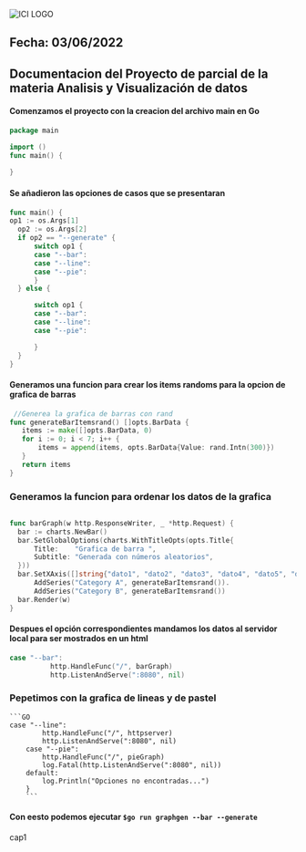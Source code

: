 ![ICI LOGO](img/ici_logo.png)

## Fecha: 03/06/2022

## Documentacion del Proyecto de parcial de la materia Analisis y Visualización de datos 

#### Comenzamos el proyecto con la creacion del archivo main en Go

```GO
package main

import ()
func main() {
	
}
 ```
 #### Se añadieron las opciones de casos que se presentaran
 
  ```GO
  func main() {
  op1 := os.Args[1]
	op2 := os.Args[2]
	if op2 == "--generate" {
		switch op1 {
		case "--bar":
		case "--line":	
		case "--pie":
		}
	} else {

		switch op1 {
		case "--bar":
		case "--line":
		case "--pie":

		}
	}
}
   ```
#### Generamos una funcion para crear los items randoms para la opcion de grafica de barras
 ```GO
  //Generea la grafica de barras con rand
func generateBarItemsrand() []opts.BarData {
	items := make([]opts.BarData, 0)
	for i := 0; i < 7; i++ {
		items = append(items, opts.BarData{Value: rand.Intn(300)})
	}
	return items
}
 ```
 ### Generamos la funcion para ordenar los datos de la grafica
  ```GO
  
func barGraph(w http.ResponseWriter, _ *http.Request) {
	bar := charts.NewBar()
	bar.SetGlobalOptions(charts.WithTitleOpts(opts.Title{
		Title:    "Grafica de barra ",
		Subtitle: "Generada con números aleatorios",
	}))
	bar.SetXAxis([]string{"dato1", "dato2", "dato3", "dato4", "dato5", "dato6", "dato7"}).
		AddSeries("Category A", generateBarItemsrand()).
		AddSeries("Category B", generateBarItemsrand())
	bar.Render(w)
}
 ```
 #### Despues el opción correspondientes mandamos los datos al servidor local para ser mostrados en un html
  ```GO
 case "--bar":
			http.HandleFunc("/", barGraph)
			http.ListenAndServe(":8080", nil)
   ```
   
   ### Pepetimos con la grafica de lineas y de pastel 
    ```GO
    case "--line":
			http.HandleFunc("/", httpserver)
			http.ListenAndServe(":8080", nil)
		case "--pie":
			http.HandleFunc("/", pieGraph)
			log.Fatal(http.ListenAndServe(":8080", nil))
		default:
			log.Println("Opciones no encontradas...")
		}
		```
 
 #### Con eesto podemos ejecutar ```$go run graphgen --bar --generate```
 
 cap1
 
 
 
   
